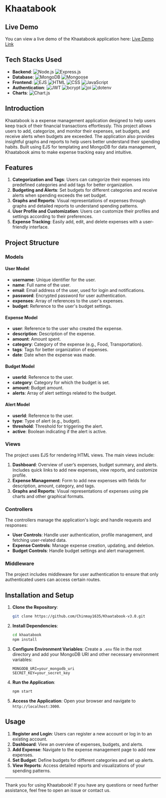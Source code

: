 # Khaatabook

## Live Demo

You can view a live demo of the Khaatabook application here:
[Live Demo Link](https://khaatabook-test.vercel.app/)

## Tech Stacks Used

- **Backend**:
  ![Node.js](https://img.shields.io/badge/Node.js-339933?style=for-the-badge&logo=node.js&logoColor=white)
  ![Express.js](https://img.shields.io/badge/Express.js-000000?style=for-the-badge&logo=express&logoColor=white)
- **Database**:
  ![MongoDB](https://img.shields.io/badge/MongoDB-4EA94B?style=for-the-badge&logo=mongodb&logoColor=white)
  ![Mongoose](https://img.shields.io/badge/Mongoose-880000?style=for-the-badge&logo=mongoose&logoColor=white)
- **Frontend**:
  ![EJS](https://img.shields.io/badge/EJS-8BC34A?style=for-the-badge&logo=javascript&logoColor=white)
  ![HTML](https://img.shields.io/badge/HTML-E34F26?style=for-the-badge&logo=html5&logoColor=white)
  ![CSS](https://img.shields.io/badge/CSS-1572B6?style=for-the-badge&logo=css3&logoColor=white)
  ![JavaScript](https://img.shields.io/badge/JavaScript-F7DF1E?style=for-the-badge&logo=javascript&logoColor=black)
- **Authentication**:
  ![JWT](https://img.shields.io/badge/JWT-000000?style=for-the-badge&logo=jsonwebtokens&logoColor=white)
  ![bcrypt](https://img.shields.io/badge/bcrypt-3B5998?style=for-the-badge&logo=none&logoColor=white)
  ![joi](https://img.shields.io/badge/Joi-3766AB?style=for-the-badge&logo=none&logoColor=white)
  ![dotenv](https://img.shields.io/badge/dotenv-ECD53F?style=for-the-badge&logo=dotenv&logoColor=black)
- **Charts**:
  ![Chart.js](https://img.shields.io/badge/Chart.js-F5788D?style=for-the-badge&logo=chart.js&logoColor=white)

## Introduction

Khaatabook is a expense management application designed to help users keep track of their financial transactions effortlessly. This project allows users to add, categorize, and monitor their expenses, set budgets, and receive alerts when budgets are exceeded. The application also provides insightful graphs and reports to help users better understand their spending habits. Built using EJS for templating and MongoDB for data management, Khaatabook aims to make expense tracking easy and intuitive.

## Features

1. **Categorization and Tags**: Users can categorize their expenses into predefined categories and add tags for better organization.
2. **Budgeting and Alerts**: Set budgets for different categories and receive alerts when spending exceeds the set budget.
3. **Graphs and Reports**: Visual representations of expenses through graphs and detailed reports to understand spending patterns.
4. **User Profile and Customization**: Users can customize their profiles and settings according to their preferences.
5. **Expense Tracking**: Easily add, edit, and delete expenses with a user-friendly interface.

## Project Structure

### Models

#### User Model

- **username**: Unique identifier for the user.
- **name**: Full name of the user.
- **email**: Email address of the user, used for login and notifications.
- **password**: Encrypted password for user authentication.
- **expenses**: Array of references to the user's expenses.
- **budget**: Reference to the user's budget settings.

#### Expense Model

- **user**: Reference to the user who created the expense.
- **description**: Description of the expense.
- **amount**: Amount spent.
- **category**: Category of the expense (e.g., Food, Transportation).
- **tags**: Tags for better organization of expenses.
- **date**: Date when the expense was made.

#### Budget Model

- **userId**: Reference to the user.
- **category**: Category for which the budget is set.
- **amount**: Budget amount.
- **alerts**: Array of alert settings related to the budget.

#### Alert Model

- **userId**: Reference to the user.
- **type**: Type of alert (e.g., budget).
- **threshold**: Threshold for triggering the alert.
- **active**: Boolean indicating if the alert is active.

### Views

The project uses EJS for rendering HTML views. The main views include:

1. **Dashboard**: Overview of user’s expenses, budget summary, and alerts. Includes quick links to add new expenses, view reports, and customize profile.
2. **Expense Management**: Form to add new expenses with fields for description, amount, category, and tags.
3. **Graphs and Reports**: Visual representations of expenses using pie charts and other graphical formats.

### Controllers

The controllers manage the application's logic and handle requests and responses:

- **User Controls**: Handle user authentication, profile management, and fetching user-related data.
- **Expense Controls**: Manage expense creation, updating, and deletion.
- **Budget Controls**: Handle budget settings and alert management.

### Middleware

The project includes middleware for user authentication to ensure that only authenticated users can access certain routes.

## Installation and Setup

1. **Clone the Repository**:
    ```bash
    git clone https://github.com/Chinmay1635/Khaatabook-v3.0.git
    ```

2. **Install Dependencies**:
    ```bash
    cd khaatabook
    npm install
    ```

3. **Configure Environment Variables**:
    Create a `.env` file in the root directory and add your MongoDB URI and other necessary environment variables:
    ```env
    MONGODB_URI=your_mongodb_uri
    SECRET_KEY=your_secret_key
    ```

4. **Run the Application**:
    ```bash
    npm start
    ```

5. **Access the Application**:
    Open your browser and navigate to `http://localhost:3000`.

## Usage

1. **Register and Login**: Users can register a new account or log in to an existing account.
2. **Dashboard**: View an overview of expenses, budgets, and alerts.
3. **Add Expense**: Navigate to the expense management page to add new expenses.
4. **Set Budget**: Define budgets for different categories and set up alerts.
5. **View Reports**: Access detailed reports and visualizations of your spending patterns.

---

Thank you for using Khaatabook! If you have any questions or need further assistance, feel free to open an issue or contact us.
